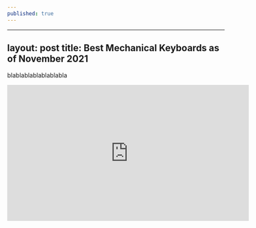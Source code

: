 ```yaml
---
published: true
---
```

---
layout: post
title: Best Mechanical Keyboards as of November 2021
---

blablablablablablabla

<iframe width="560" height="315" src="https://www.youtube.com/embed/dQw4w9WgXcQ" title="YouTube video player" frameborder="0" allow="accelerometer; autoplay; clipboard-write; encrypted-media; gyroscope; picture-in-picture" allowfullscreen></iframe>
